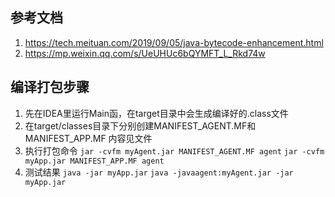 ## 参考文档
1. https://tech.meituan.com/2019/09/05/java-bytecode-enhancement.html
2. https://mp.weixin.qq.com/s/UeUHUc6bQYMFT_L_Rkd74w

## 编译打包步骤
1. 先在IDEA里运行Main函，在target目录中会生成编译好的.class文件
2. 在target/classes目录下分别创建MANIFEST_AGENT.MF和MANIFEST_APP.MF 内容见文件
3. 执行打包命令
     `jar -cvfm myAgent.jar MANIFEST_AGENT.MF agent`
     `jar -cvfm myApp.jar MANIFEST_APP.MF agent`
4. 测试结果
    `java -jar myApp.jar`
    `java -javaagent:myAgent.jar -jar myApp.jar`